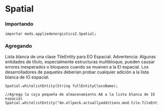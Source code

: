 # Spatial

### Importando

```zenscript
importar mods.appliedenergistics2.Spatial;
```

### Agregando

Lista blanca de una clase TileEntity para EO Espacial. Advertencia: Algunas entidades de título, especialmente estructuras multibloque, pueden causar errores inesperados o bloqueos cuando se mueven a la EI espacial. Los desarrolladores de paquetes deberían probar cualquier adición a la lista blanca de IO espacial.

```zenscript
Spatial.whitelistEntity(String fullEntityClassName);

//Agrega la caja pequeña de almacenamiento AA a la lista blanca de IO espacial
Spatial.whitelistEntity("de.ellpeck.actuallyadditions.mod.tile.TileEntityGiantChest");
```